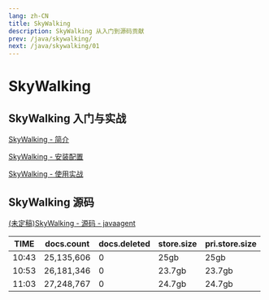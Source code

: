 ```yaml
---
lang: zh-CN
title: SkyWalking
description: SkyWalking 从入门到源码贡献
prev: /java/skywalking/
next: /java/skywalking/01
---
```


# SkyWalking

## SkyWalking 入门与实战

[SkyWalking - 简介](/doc/java/skywalking/01/)

[SkyWalking - 安装配置](/doc/java/skywalking/02/)

[SkyWalking - 使用实战](/doc/java/skywalking/03/)

## SkyWalking 源码

[(未定稿)SkyWalking - 源码 - javaagent](/doc/java/skywalking/03/)






| TIME  | docs.count | docs.deleted | store.size | pri.store.size |
|-------|------------|--------------|------------|----------------|
| 10:43 | 25,135,606 | 0            | 25gb       | 25gb           |
| 10:53 | 26,181,346 | 0            | 23.7gb     | 23.7gb         |
| 11:03 | 27,248,767 | 0            | 24.7gb     | 24.7gb         |

